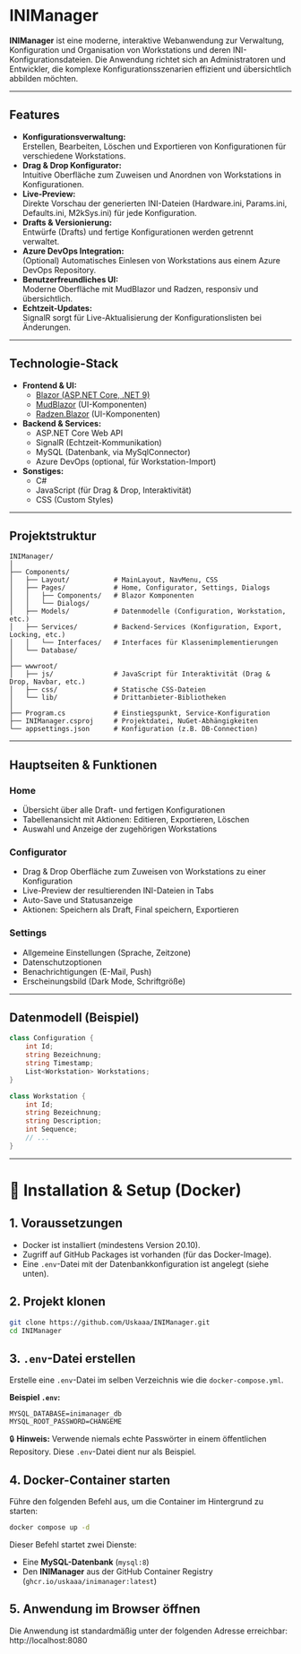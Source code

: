 # INIManager

**INIManager** ist eine moderne, interaktive Webanwendung zur Verwaltung, Konfiguration und Organisation von Workstations und deren INI-Konfigurationsdateien. Die Anwendung richtet sich an Administratoren und Entwickler, die komplexe Konfigurationsszenarien effizient und übersichtlich abbilden möchten.

---

## Features

- **Konfigurationsverwaltung:**  
  Erstellen, Bearbeiten, Löschen und Exportieren von Konfigurationen für verschiedene Workstations.
- **Drag & Drop Konfigurator:**  
  Intuitive Oberfläche zum Zuweisen und Anordnen von Workstations in Konfigurationen.
- **Live-Preview:**  
  Direkte Vorschau der generierten INI-Dateien (Hardware.ini, Params.ini, Defaults.ini, M2kSys.ini) für jede Konfiguration.
- **Drafts & Versionierung:**  
  Entwürfe (Drafts) und fertige Konfigurationen werden getrennt verwaltet.
- **Azure DevOps Integration:**  
  (Optional) Automatisches Einlesen von Workstations aus einem Azure DevOps Repository.
- **Benutzerfreundliches UI:**  
  Moderne Oberfläche mit MudBlazor und Radzen, responsiv und übersichtlich.
- **Echtzeit-Updates:**  
  SignalR sorgt für Live-Aktualisierung der Konfigurationslisten bei Änderungen.

---

## Technologie-Stack

- **Frontend & UI:**  
  - [Blazor (ASP.NET Core, .NET 9)](https://dotnet.microsoft.com/apps/aspnet/web-apps/blazor)
  - [MudBlazor](https://mudblazor.com/) (UI-Komponenten)
  - [Radzen.Blazor](https://blazor.radzen.com/) (UI-Komponenten)
- **Backend & Services:**  
  - ASP.NET Core Web API
  - SignalR (Echtzeit-Kommunikation)
  - MySQL (Datenbank, via MySqlConnector)
  - Azure DevOps (optional, für Workstation-Import)
- **Sonstiges:**  
  - C#
  - JavaScript (für Drag & Drop, Interaktivität)
  - CSS (Custom Styles)

---

## Projektstruktur

```
INIManager/
│
├── Components/
│   ├── Layout/           # MainLayout, NavMenu, CSS
│   ├── Pages/            # Home, Configurator, Settings, Dialogs
│   │   ├── Components/   # Blazor Komponenten
│   │   └── Dialogs/
│   ├── Models/           # Datenmodelle (Configuration, Workstation, etc.)
│   ├── Services/         # Backend-Services (Konfiguration, Export, Locking, etc.)
│   │   └── Interfaces/   # Interfaces für Klassenimplementierungen
│   └── Database/
│
├── wwwroot/
│   ├── js/               # JavaScript für Interaktivität (Drag & Drop, Navbar, etc.)
│   ├── css/              # Statische CSS-Dateien
│   └── lib/              # Drittanbieter-Bibliotheken
│
├── Program.cs            # Einstiegspunkt, Service-Konfiguration
├── INIManager.csproj     # Projektdatei, NuGet-Abhängigkeiten
└── appsettings.json      # Konfiguration (z.B. DB-Connection)
```

---

## Hauptseiten & Funktionen

### Home

- Übersicht über alle Draft- und fertigen Konfigurationen
- Tabellenansicht mit Aktionen: Editieren, Exportieren, Löschen
- Auswahl und Anzeige der zugehörigen Workstations

### Configurator

- Drag & Drop Oberfläche zum Zuweisen von Workstations zu einer Konfiguration
- Live-Preview der resultierenden INI-Dateien in Tabs
- Auto-Save und Statusanzeige
- Aktionen: Speichern als Draft, Final speichern, Exportieren

### Settings

- Allgemeine Einstellungen (Sprache, Zeitzone)
- Datenschutzoptionen
- Benachrichtigungen (E-Mail, Push)
- Erscheinungsbild (Dark Mode, Schriftgröße)

---

## Datenmodell (Beispiel)

```csharp
class Configuration {
    int Id;
    string Bezeichnung;
    string Timestamp;
    List<Workstation> Workstations;
}

class Workstation {
    int Id;
    string Bezeichnung;
    string Description;
    int Sequence;
    // ...
}
```

---

# 🐳 Installation & Setup (Docker)

## 1. Voraussetzungen
* Docker ist installiert (mindestens Version 20.10).
* Zugriff auf GitHub Packages ist vorhanden (für das Docker-Image).
* Eine `.env`-Datei mit der Datenbankkonfiguration ist angelegt (siehe unten).

## 2. Projekt klonen

```bash
git clone https://github.com/Uskaaa/INIManager.git
cd INIManager
```

## 3. `.env`-Datei erstellen
Erstelle eine `.env`-Datei im selben Verzeichnis wie die `docker-compose.yml`.

**Beispiel `.env`:**

```env
MYSQL_DATABASE=inimanager_db
MYSQL_ROOT_PASSWORD=CHANGEME
```

🔒 **Hinweis:** Verwende niemals echte Passwörter in einem öffentlichen Repository. Diese `.env`-Datei dient nur als Beispiel.

## 4. Docker-Container starten
Führe den folgenden Befehl aus, um die Container im Hintergrund zu starten:

```bash
docker compose up -d
```

Dieser Befehl startet zwei Dienste:
* Eine **MySQL-Datenbank** (`mysql:8`)
* Den **INIManager** aus der GitHub Container Registry (`ghcr.io/uskaaa/inimanager:latest`)

## 5. Anwendung im Browser öffnen
Die Anwendung ist standardmäßig unter der folgenden Adresse erreichbar: http://localhost:8080
